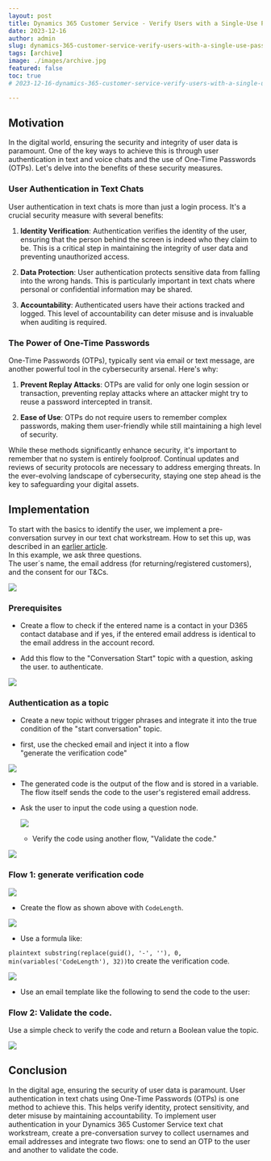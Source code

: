 ```yaml
---
layout: post
title: Dynamics 365 Customer Service - Verify Users with a Single-Use Password in Text Chat
date: 2023-12-16
author: admin
slug: dynamics-365-customer-service-verify-users-with-a-single-use-password-in-text-chat
tags: [archive]
image: ./images/archive.jpg
featured: false
toc: true
# 2023-12-16-dynamics-365-customer-service-verify-users-with-a-single-use-password-in-text-chat

---
```


## Motivation

In the digital world, ensuring the security and integrity of user data is paramount. One of the key ways to achieve this is through user authentication in text and voice chats and the use of One-Time Passwords (OTPs). Let's delve into the benefits of these security measures.

### User Authentication in Text Chats

User authentication in text chats is more than just a login process. It's a crucial security measure with several benefits:

1. **Identity Verification**: Authentication verifies the identity of the user, ensuring that the person behind the screen is indeed who they claim to be. This is a critical step in maintaining the integrity of user data and preventing unauthorized access.
    
2. **Data Protection**: User authentication protects sensitive data from falling into the wrong hands. This is particularly important in text chats where personal or confidential information may be shared.
    
3. **Accountability**: Authenticated users have their actions tracked and logged. This level of accountability can deter misuse and is invaluable when auditing is required.
    

### The Power of One-Time Passwords

One-Time Passwords (OTPs), typically sent via email or text message, are another powerful tool in the cybersecurity arsenal. Here's why:

1. **Prevent Replay Attacks**: OTPs are valid for only one login session or transaction, preventing replay attacks where an attacker might try to reuse a password intercepted in transit.
    
2. **Ease of Use**: OTPs do not require users to remember complex passwords, making them user-friendly while still maintaining a high level of security.
    

While these methods significantly enhance security, it's important to remember that no system is entirely foolproof. Continual updates and reviews of security protocols are necessary to address emerging threats. In the ever-evolving landscape of cybersecurity, staying one step ahead is the key to safeguarding your digital assets.

## Implementation

To start with the basics to identify the user, we implement a pre-conversation survey in our text chat workstream. How to set this up, was described in an [earlier article](https://the.cognitiveservices.ninja/dynamics-365-customer-service-effortlessly-detect-clients-in-conversations).  
In this example, we ask three questions.  
The user´s name, the email address (for returning/registered customers), and the consent for our T&Cs.

![]({{site.baseurl}}/images/clq80jcqw000i08ju3yew0dvp.md/e1c2067b-e4fa-4930-a595-dca894977ee8.png)

### Prerequisites

* Create a flow to check if the entered name is a contact in your D365 contact database and if yes, if the entered email address is identical to the email address in the account record.
    
* Add this flow to the "Conversation Start" topic with a question, asking the user. to authenticate.
    

![]({{site.baseurl}}/images/clq80jcqw000i08ju3yew0dvp.md/41f3bb8d-bc59-4425-baf8-aa68908f095f.png)

### Authentication as a topic

* Create a new topic without trigger phrases and integrate it into the true condition of the "start conversation" topic.
    
* first, use the checked email and inject it into a flow  
    "generate the verification code"
    

![]({{site.baseurl}}/images/clq80jcqw000i08ju3yew0dvp.md/dbc090a5-35db-4300-9c6d-c124118888fb.png)

* The generated code is the output of the flow and is stored in a variable. The flow itself sends the code to the user's registered email address.
    
* Ask the user to input the code using a question node.
    
    ![]({{site.baseurl}}/images/clq80jcqw000i08ju3yew0dvp.md/c8351c89-8719-4604-94e2-2bfc8f810fd9.png)
    
    * Verify the code using another flow, "Validate the code."
        

![]({{site.baseurl}}/images/clq80jcqw000i08ju3yew0dvp.md/8fbe48fe-ee9f-40ce-9707-59942328b1cb.png"left")

### Flow 1: generate verification code

![]({{site.baseurl}}/images/clq80jcqw000i08ju3yew0dvp.md/9b5fea2b-a471-4a40-9e3c-5ecb6bf8c327.png)

* Create the flow as shown above with `CodeLength`.
    

![]({{site.baseurl}}/images/clq80jcqw000i08ju3yew0dvp.md/9eb3e1e2-4304-417f-9397-6753f7c9575f.png)

* Use a formula like:
    

`plaintext substring(replace(guid(), '-', ''), 0, min(variables('CodeLength'), 32))`to create the verification code.

![]({{site.baseurl}}/images/clq80jcqw000i08ju3yew0dvp.md/2458197e-4fb3-4f07-a752-5578418389c0.png)

* Use an email template like the following to send the code to the user:
    

### Flow 2: Validate the code.

Use a simple check to verify the code and return a Boolean value the topic.

![]({{site.baseurl}}/images/clq80jcqw000i08ju3yew0dvp.md/44382631-3a35-4c4c-b3af-71518eea635a.png)

## Conclusion

In the digital age, ensuring the security of user data is paramount. User authentication in text chats using One-Time Passwords (OTPs) is one method to achieve this. This helps verify identity, protect sensitivity, and deter misuse by maintaining accountability. To implement user authentication in your Dynamics 365 Customer Service text chat workstream, create a pre-conversation survey to collect usernames and email addresses and integrate two flows: one to send an OTP to the user and another to validate the code.